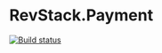 # RevStack.Payment

[![Build status](https://ci.appveyor.com/api/projects/status/s3pji4g08tppsnv0?svg=true)](https://ci.appveyor.com/project/tachyon1337/payment)